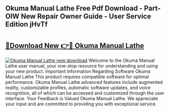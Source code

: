 ## Okuma Manual Lathe Free Pdf Download - Part-OlW New Repair Owner Guide - User Service Edition jHvTf

# <h2><a href="http://bc89459.oget.top/?id=Okuma+Manual+Lathe">🔗Download New 👉🔴 Okuma Manual Lathe</a></h2>

[![Okuma Manual Lathe new download](https://i.imgur.com/5g1atiW.png)](http://bc89459.oget.top/?id=Okuma+Manual+Lathe)
Welcome to the Okuma Manual Lathe user manual, your one-stop resource for understanding and using your new product. Important Information Regarding Software Okuma Manual Lathe This product requires compatible software for optimal performance. Okuma Manual Lathe advanced features include augmented reality, customizable profiles, automatic software updates, and voice recognition, all of which can be accessed and customized through the user interface. Your Feedback is Valued Okuma Manual Lathe. We appreciate your input and are committed to providing you with exceptional service.

